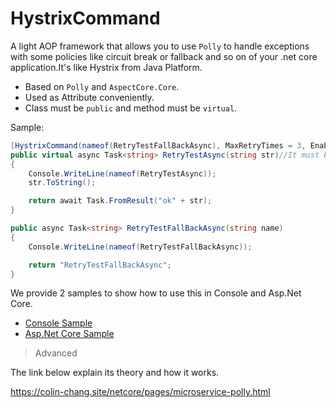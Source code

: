 # HystrixCommand
A light AOP framework that allows you to use `Polly` to handle exceptions with some policies like circuit break or fallback and so on  of your .net core application.It's like Hystrix from Java Platform.

* Based on `Polly` and `AspectCore.Core`.
* Used as Attribute conveniently.
* Class must be `public` and method must be `virtual`. 

Sample:

```csharp
[HystrixCommand(nameof(RetryTestFallBackAsync), MaxRetryTimes = 3, EnableCircuitBreaker = true)]
public virtual async Task<string> RetryTestAsync(string str)//It must be virtual method
{
    Console.WriteLine(nameof(RetryTestAsync));
    str.ToString();

    return await Task.FromResult("ok" + str);
}

public async Task<string> RetryTestFallBackAsync(string name)
{
    Console.WriteLine(nameof(RetryTestFallBackAsync));

    return "RetryTestFallBackAsync";
}
```

We provide 2 samples to show how to use this in Console and Asp.Net Core.
* [Console Sample](https://github.com/colin-chang/Hystrix/tree/master/ColinChang.Hystrix.ConsoleSample)
* [Asp.Net Core Sample](https://github.com/colin-chang/Hystrix/tree/master/ColinChang.Hystrix.WebSample)


> Advanced

The link below explain its theory and how it works.

https://colin-chang.site/netcore/pages/microservice-polly.html

